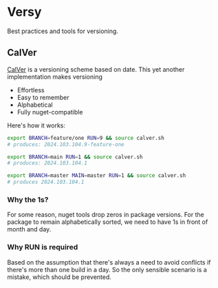 # Versy

Best practices and tools for versioning.

## CalVer

[CalVer](https://calver.org/) is a versioning scheme based on date. This yet another implementation makes versioning

- Effortless
- Easy to remember
- Alphabetical
- Fully nuget-compatible

Here's how it works:

```sh
export BRANCH=feature/one RUN=9 && source calver.sh 
# produces: 2024.103.104.9-feature-one

export BRANCH=main RUN=1 && source calver.sh 
# produces: 2024.103.104.1

export BRANCH=master MAIN=master RUN=1 && source calver.sh 
# produces 2024.103.104.1
```

### Why the 1s?

For some reason, nuget tools drop zeros in package versions. For the package to remain alphabetically sorted, we need to have 1s in front of month and day.

### Why RUN is required

Based on the assumption that there's always a need to avoid conflicts if there's more than one build in a day. So the only sensible scenario is a mistake, which should be prevented.
